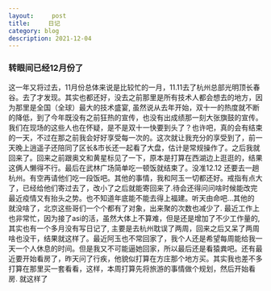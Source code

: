 ```yaml
---
layout:     post
title:     日记
category: blog
description: 2021-12-04
---
```


### 转眼间已经12月份了

  这一年又将过去，11月份总体来说是比较忙的一月，11.11去了杭州总部光明顶长春谷。去了才发现。其实也都还好，没去之前那里是所有技术人都会想去的地方，因为那里是全国（全球）最大的技术盛宴, 虽然说从去年开始，双十一的热度就不断的降低，到了今年既没有之前狂热的宣传，也没有出成绩那一刻大张旗鼓的宣传。我们在现场的这些人也在怀疑，是不是双十一快要到头了？也许吧，真的会有结束的一天，不过在那之前我会好好享受每一次的。这次就让我充分的享受到了，前一天晚上逍遥子还陪同了区长&市长还一起看了大盘，估计是常规操作了。之后我就回来了。回来之前跟奥文和黄星标见了一下，原本是打算在西湖边上逛逛的，结果这俩人懒得不行。最后在武林广场简单吃一顿饭就结束了。没准12.12 还要去一趟杭州。有空再请他们吃一段饭吧。其他的事情，我和阿玉一切都还好。戒指有点大了，已经给他们寄过去了，改小了之后就能寄回来了.待会还得问问啥时候能改完
  最近疫情又有抬头之势。也不知道年底能不能去得上福建。听天由命吧...其他的 就没啥了，北京这些哥们一个个都有了对象，出来聚的次数也减少了. 最近工作上也非常忙，因为接了asi的活，虽然大体上不算难，但是还是增加了不少工作量的, 其实也有一个多月没有写日记了, 主要是去杭州耽误了两周，回来之后又呆了两周啥也没干，结果就这样了。最近阿玉也不常回家了，我个人还是希望每周能给我一天一个人休息的时间。但是我又不可能逼她回家，所以最后还是看猿粪吧。还有最近要开始看房了，昨天问了行疾，他貌似打算在方庄那个地方买。其实我也差不多打算在那里买一套看看，这样，本周打算先将旅游的事情做个规划，然后开始看房. 就这样了

  
